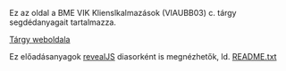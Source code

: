 Ez az oldal a BME VIK Klienslkalmazások (VIAUBB03) c. tárgy segdédanyagait tartalmazza. 

[Tárgy weboldala](https://www.aut.bme.hu/Course/VIAUBB03)

Ez előadásanyagok [revealJS](https://revealjs.com/#/) diasorként is megnézhetők, ld. [README.txt](EA/README.txt)